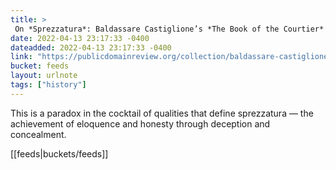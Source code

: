 ```yaml
---
title: > 
 On *Sprezzatura*: Baldassare Castiglione’s *The Book of the Courtier* (1528)
date: 2022-04-13 23:17:33 -0400
dateadded: 2022-04-13 23:17:33 -0400
link: "https://publicdomainreview.org/collection/baldassare-castiglione-the-book-of-the-courtier"
bucket: feeds
layout: urlnote
tags: ["history"]
--- 
```

This is a paradox in the cocktail of qualities that define sprezzatura — the achievement of eloquence and honesty through deception and concealment.
 <!-- end excerpt --> 
<div class='bucket'>[[feeds|buckets/feeds]]</div> 

